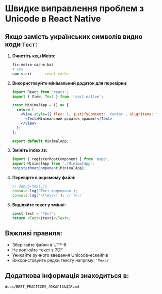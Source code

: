 # Швидке виправлення проблем з Unicode в React Native

## Якщо замість українських символів видно коди `Тест`:

1. **Очистіть кеш Metro:**
   ```bash
   fix-metro-cache.bat
   # або 
   npm start -- --reset-cache
   ```

2. **Використовуйте мінімальний додаток для перевірки:**
   ```jsx
   import React from 'react';
   import { View, Text } from 'react-native';

   const MinimalApp = () => {
     return (
       <View style={{ flex: 1, justifyContent: 'center', alignItems: 'center' }}>
         <Text>Мінімальний додаток працює!</Text>
       </View>
     );
   };

   export default MinimalApp;
   ```

3. **Змініть index.ts:**
   ```js
   import { registerRootComponent } from 'expo';
   import MinimalApp from './MinimalApp';
   registerRootComponent(MinimalApp);
   ```

4. **Перевірте в окремому файлі:**
   ```js
   // debug-text.js
   console.log('Тест кодування');
   console.log('\Т\е\с\т'); // Тест
   ```

5. **Виділяйте текст у змінні:**
   ```js
   const text = 'Тест';
   return <Text>{text}</Text>;
   ```

## Важливі правила:

- Зберігайте файли в UTF-8
- Не копіюйте текст з PDF
- Уникайте ручного введення Unicode-ескейпів
- Використовуйте рядки тексту напряму: `'Текст'`

## Додаткова інформація знаходиться в:

`docs/BEST_PRACTICES_ЛОКАЛІЗАЦІЯ.md`